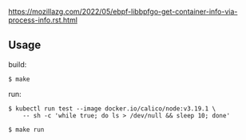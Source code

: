
https://mozillazg.com/2022/05/ebpf-libbpfgo-get-container-info-via-process-info.rst.html

## Usage

build:

```
$ make
```

run:

```
$ kubectl run test --image docker.io/calico/node:v3.19.1 \
    -- sh -c 'while true; do ls > /dev/null && sleep 10; done'

$ make run
```
